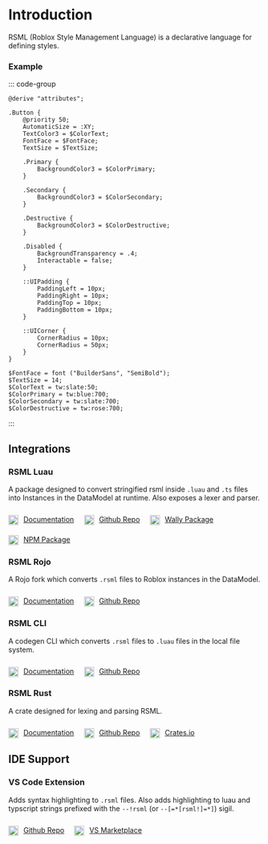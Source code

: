 # Introduction

RSML (Roblox Style Management Language) is a declarative language for defining styles.

### Example

::: code-group
```rsml [./button.rsml]
@derive "attributes";

.Button {
    @priority 50;
    AutomaticSize = :XY;
    TextColor3 = $ColorText;
    FontFace = $FontFace;
    TextSize = $TextSize;

    .Primary {
        BackgroundColor3 = $ColorPrimary;
    }

    .Secondary {
        BackgroundColor3 = $ColorSecondary;
    }

    .Destructive {
        BackgroundColor3 = $ColorDestructive;
    }

    .Disabled {
        BackgroundTransparency = .4;
        Interactable = false;
    }

    ::UIPadding {
        PaddingLeft = 10px;
        PaddingRight = 10px;
        PaddingTop = 10px;
        PaddingBottom = 10px;
    }

    ::UICorner {
        CornerRadius = 10px;
        CornerRadius = 50px;
    }
}
```

```rsml [./attributes.rsml]
$FontFace = font ("BuilderSans", "SemiBold");
$TextSize = 14;
$ColorText = tw:slate:50;
$ColorPrimary = tw:blue:700;
$ColorSecondary = tw:slate:700;
$ColorDestructive = tw:rose:700;
```
:::


## Integrations


### RSML Luau
A package designed to convert stringified rsml inside `.luau` and `.ts` files into Instances in the DataModel at runtime. Also exposes a lexer and parser.<br></br>
<ul style="list-style-type: none; padding: 0; margin: 0; margin-top: -5px; display: flex; gap: 20px; flex-wrap: wrap;">
    <a href="/integrations/luau" target="_blank">
        <li style="display: flex; gap: 10px; justify-content: center;">
            <img src="/logo.svg" width="20px" />
            Documentation
        </li>
    </a>
    <a href="https://github.com/rbx-rsml/rsml-luau" target="_blank">
        <li style="display: flex; gap: 10px; justify-content: center;">
            <img src="/github-dark.svg" width="20px" />
            Github Repo
        </li>
    </a>
    <a href="https://wally.run/package/cameronpcampbell/rsml" target="_blank">
        <li style="display: flex; gap: 10px; justify-content: center;">
            <img src="/wally.svg" width="20px" />
            Wally Package
        </li>
    </a>
    <a href="https://www.npmjs.com/package/@rbxts/rsml" target="_blank">
        <li style="display: flex; gap: 10px; justify-content: center;">
            <img src="/npm.svg" width="20px" />
            NPM Package
        </li>
    </a>
</ul>

### RSML Rojo
A Rojo fork which converts `.rsml` files to Roblox instances in the DataModel.
<br></br>
<ul style="list-style-type: none; padding: 0; margin: 0; margin-top: -5px; display: flex; gap: 20px; flex-wrap: wrap;">
    <a href="/integrations/rojo" target="_blank">
        <li style="display: flex; gap: 10px; justify-content: center;">
            <img src="/logo.svg" width="20px" />
            Documentation
        </li>
    </a>
    <a href="https://github.com/rbx-rsml/rojo" target="_blank">
        <li style="display: flex; gap: 10px; justify-content: center;">
            <img src="/github-dark.svg" width="20px" />
            Github Repo
        </li>
    </a>
</ul>

### RSML CLI
A codegen CLI which converts `.rsml` files to `.luau` files in the local file system.
<br></br>
<ul style="list-style-type: none; padding: 0; margin: 0; margin-top: -5px; display: flex; gap: 20px; flex-wrap: wrap;">
    <a href="/integrations/cli" target="_blank">
        <li style="display: flex; gap: 10px; justify-content: center;">
            <img src="/logo.svg" width="20px" />
            Documentation
        </li>
    </a>
    <a href="https://github.com/rbx-rsml/rsml-cli" target="_blank">
        <li style="display: flex; gap: 10px; justify-content: center;">
            <img src="/github-dark.svg" width="20px" />
            Github Repo
        </li>
    </a>
</ul>

### RSML Rust
A crate designed for lexing and parsing RSML.
<br></br>
<ul style="list-style-type: none; padding: 0; margin: 0; margin-top: -5px; display: flex; gap: 20px; flex-wrap: wrap;">
    <a href="/integrations/rust" target="_blank">
        <li style="display: flex; gap: 10px; justify-content: center;">
            <img src="/logo.svg" width="20px" />
            Documentation
        </li>
    </a>
    <a href="https://github.com/rbx-rsml/rsml-rust" target="_blank">
        <li style="display: flex; gap: 10px; justify-content: center;">
            <img src="/github-dark.svg" width="20px" />
            Github Repo
        </li>
    </a>
    <a href="https://docs.rs/rbx-rsml/latest/rbx_rsml" target="_blank">
        <li style="display: flex; gap: 10px; justify-content: center;">
            <img src="/crates-io.png" width="20px" />
            Crates.io
        </li>
    </a>
</ul>

## IDE Support

### VS Code Extension

Adds syntax highlighting to `.rsml` files. Also adds highlighting to luau and typscript strings prefixed with the `--!rsml` (or `--[=*[rsml!]=*]`) sigil.
<br></br>
<ul style="list-style-type: none; padding: 0; margin: 0; margin-top: -5px; display: flex; gap: 20px; flex-wrap: wrap;">
    <a href="https://github.com/rbx-rsml/rsml-vsc" target="_blank">
        <li style="display: flex; gap: 10px; justify-content: center;">
            <img src="/github-dark.svg" width="20px" />
            Github Repo
        </li>
    </a>
    <a href="https://marketplace.visualstudio.com/items?itemName=rbx-rsml.roblox-style-management-language" target="_blank">
        <li style="display: flex; gap: 10px; justify-content: center;">
            <img src="/vs-dark.svg" width="20px" />
            VS Marketplace
        </li>
    </a>
</ul>
